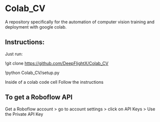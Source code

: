# Colab_CV
A repository specifically for the automation of computer vision training and deployment with google colab.


## Instructions:
Just run:

!git clone https://github.com/DeepFlightX/Colab_CV

!python Colab_CV/setup.py

Inside of a colab code cell
Follow the instructions

## To get a Roboflow API

Get a Roboflow account > go to account settings > click on API Keys > Use the Private API Key
